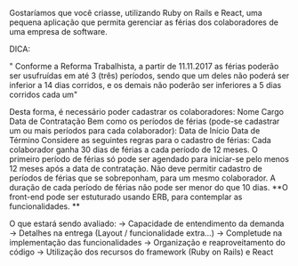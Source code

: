 Gostaríamos que você criasse, utilizando Ruby on Rails e React, uma pequena aplicação que permita gerenciar as férias dos colaboradores de uma empresa de software.

DICA:

" Conforme a Reforma Trabalhista, a partir de 11.11.2017 as férias poderão ser usufruídas em até 3 (três) períodos, sendo que um deles não poderá ser inferior a 14 dias corridos, e os demais não poderão ser inferiores a 5 dias corridos cada um"

Desta forma, é necessário poder cadastrar os colaboradores:
Nome
Cargo
Data de Contratação
Bem como os períodos de férias (pode-se cadastrar um ou mais períodos para cada colaborador):
Data de Início
Data de Término
Considere as seguintes regras para o cadastro de férias:
Cada colaborador ganha 30 dias de férias a cada período de 12 meses.
O primeiro período de férias só pode ser agendado para iniciar-se pelo menos 12 meses após a data de contratação.
Não deve permitir cadastro de períodos de férias que se sobreponham, para um mesmo colaborador.
A duração de cada período de férias não pode ser menor do que 10 dias.
**O front-end pode ser estuturado usando ERB, para contemplar as funcionalidades. **

O que estará sendo avaliado:
-> Capacidade de entendimento da demanda
-> Detalhes na entrega (Layout / funcionalidade extra…)
-> Completude na implementação das funcionalidades
-> Organização e reaproveitamento do código
-> Utilização dos recursos do framework (Ruby on Rails) e React
